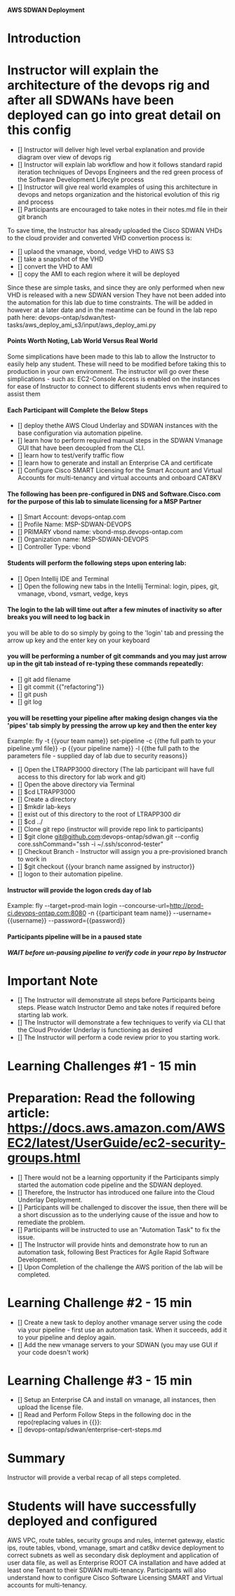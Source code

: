 #### AWS SDWAN Deployment ####
Introduction
=============

Instructor will explain the architecture of the devops rig and after all SDWANs have been deployed can go into great detail on this config
=========
- [] Instructor will deliver high level verbal explanation and provide diagram over view of devops rig
- [] Instructor will explain lab workflow and how it follows standard rapid iteration techniques of Devops Engineers and the red green process of the Software Development Lifecyle process
- [] Instructor will give real world examples of using this architecture in devops and netops organization and the historical evolution of this rig and process
- [] Participants are encouraged to take notes in their notes.md file in their git branch

To save time, the Instructor has already uploaded the Cisco SDWAN VHDs to the cloud provider and converted VHD convertion process is:
- [] uplaod the vmanage, vbond, vedge VHD to AWS S3
- [] take a snapshot of the VHD
- [] convert the VHD to AMI 
- [] copy the AMI to each region where it will be deployed

Since these are simple tasks, and since they are only performed when  new VHD is released with a new SDWAN version 
They have not been added into the automation for this lab due to time constraints. 
The will be added in however at a later date and in the meantime can be found in the lab repo path here:
devops-ontap/sdwan/test-tasks/aws_deploy_ami_s3/input/aws_deploy_ami.py

#### Points Worth Noting, Lab World Versus Real World ####
Some simplications have been made to this lab to allow the Instructor to easily help any student.
These will need to be modified before taking this to production in your own environment. 
The instructor will go over these simplications - such as: EC2-Console Access is enabled on the instances for ease of Instructor to connect to different students envs when required to assist them

#### Each Participant will Complete the Below Steps ####
- [] deploy thethe AWS Cloud Underlay and SDWAN instances with the base configuration via automation pipeline.
- [] learn how to perform required manual steps in the SDWAN Vmanage GUI that have been decoupled from the CLI.
- [] learn how to test/verify traffic flow 
- [] learn how to generate and install an Enterprise CA and certificate
- [] Configure Cisco SMART Licensing for the Smart Account and Virtual Accounts for multi-tenancy and virtual accounts and onboard CAT8KV

#### The following has been pre-configured in DNS and Software.Cisco.com for the purpose of this lab to simulate licensing for a MSP Partner

- []  Smart Account: devops-ontap.com
- []  Profile Name: MSP-SDWAN-DEVOPS
- [] PRIMARY vbond name: vbond-msp.devops-ontap.com
- [] Organization name: MSP-SDWAN-DEVOPS
- [] Controller Type: vbond

#### Students will perform the following steps upon entering lab: ####

- [] Open Intellij IDE and Terminal
- [] Open the following new tabs in the Intellij Terminal: login, pipes, git, vmanage, vbond, vsmart, vedge, keys

#### The login to the lab will time out after a few minutes of inactivity so after breaks you will need to log back in ####
you will be able to do so simply by going to the 'login' tab and pressing the arrow up key and the enter key on your keyboard

#### you will be performing a number of git commands and you may just arrow up in the git tab instead of re-typing these commands repeatedly: ####
- [] git add filename
- [] git commit {{"refactoring"}}
- [] git push
- [] git log

#### you will be resetting your pipeline after making design changes via the 'pipes' tab simply by pressing the arrow up key and then the enter key ####
Example:
fly -t {{your team name}} set-pipeline -c {{the full path to your pipeline.yml file}} -p {{your pipeline name}} -l {{the full path to the parameters file - supplied day of lab due to security reasons}}

- [] Open the LTRAPP3000 directory (The lab participant will have full access to this directory for lab work and git)
- [] Open the above directory via Terminal
- [] $cd LTRAPP3000
- [] Create a directory
- [] $mkdir lab-keys
- [] exist out of this directory to the root of LTRAPP300 dir
- [] $cd ../
- [] Clone git repo (instructor will provide repo link to participants)
- [] $git clone git@github.com:devops-ontap/sdwan.git --config core.sshCommand="ssh -i ~/.ssh/sconrod-tester"
- [] Checkout Branch - Instructor will assign you a pre-provisioned branch to work in
- [] $git checkout {{your branch name assigned by instructor}}
- [] logon to their automation pipeline.

#### Instructor will provide the logon creds day of lab ####
Example:
fly --target=prod-main login --concourse-url=http://prod-ci.devops-ontap.com:8080 -n {{participant team name}} --username={{username}} --password={{password}}

#### Participants pipeline will be in a paused state #### 
*****WAIT before un-pausing pipeline to verify code in your repo by Instructor*****


Important Note
=============
- [] The Instructor will demonstrate all  steps before Participants being steps. Please watch Instructor Demo and take notes if required before starting lab work.
- [] The Instructor will demonstrate a few techniques to verify via CLI that the Cloud Provider Underlay is functioning as desired
- [] The Instructor will perform a code review prior to you starting work.

Learning Challenges #1 - 15 min
=======================
Preparation: Read the following article: https://docs.aws.amazon.com/AWSEC2/latest/UserGuide/ec2-security-groups.html
===========================

- [] There would not be a learning opportunity if the Participants simply started the automation code pipeline and the SDWAN deployed. 
- [] Therefore, the Instructor has introduced one failure into the Cloud Underlay Deployment. 
- [] Participants will be challenged to discover the issue, then there will be a short discussion as to the underlying cause of the issue and how to remediate the problem.
- [] Participants will be instructed to use an "Automation Task" to fix the issue.
- [] The Instructor will provide hints and demonstrate how to run an automation task, following Best Practices for Agile Rapid Software Development.
- [] Upon Completion of the challenge the AWS porition of the lab will be completed.

Learning Challenge #2 - 15 min
==============================
- [] Create a new task to deploy another vmanage server using the code via your pipeline - first use an automation task. When it succeeds, add it to your pipeline and deploy again.
- [] Add the new vmanage servers to your SDWAN (you may use GUI if your code doesn't work)

Learning Challenge #3 - 15 min
==============
- [] Setup an Enterprise CA and install on vmanage, all instances, then upload the license file.
- [] Read and Perform Follow Steps in the following doc in the repo(replacing values in {{}}:
- [] devops-ontap/sdwan/enterprise-cert-steps.md

Summary 
======
Instructor will provide a verbal recap of all steps completed.

Students will have successfully deployed and configured
=====

AWS VPC, route tables, security groups and rules, internet gateway, elastic ips, route tables, vbond, vmanage, smart and cat8kv device deployment to correct
subnets as well as secondary disk deployment and application of user data file, as well as Enterprise ROOT CA installation and have added at least one Tenant to their 
SDWAN multi-tenancy. Participants will also understand how to configure Cisco Software Licensing SMART and Virtual accounts for multi-tenancy.




